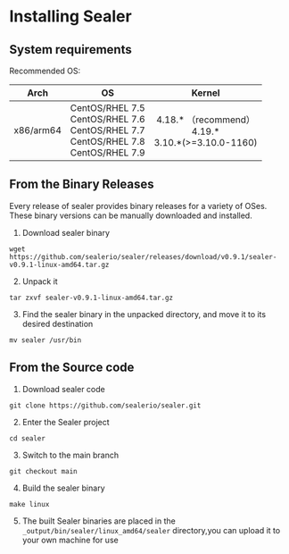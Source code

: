 # Installing Sealer

## System requirements

Recommended OS:

|             Arch               |                                             OS                                              |                              Kernel                       |
| :----------------------------: | :-----------------------------------------------------------------------------------------: | :-------------------------------------------------------: |
|           x86/arm64            | CentOS/RHEL 7.5<br>CentOS/RHEL 7.6<br>CentOS/RHEL 7.7<br>CentOS/RHEL 7.8<br>CentOS/RHEL 7.9 | 4.18.* （recommend） <br>  4.19.*  <br> 3.10.*(>=3.10.0-1160)   |

## From the Binary Releases

Every release of sealer provides binary releases for a variety of OSes. These binary versions can be manually downloaded
and installed.

1. Download sealer binary

```shell
wget https://github.com/sealerio/sealer/releases/download/v0.9.1/sealer-v0.9.1-linux-amd64.tar.gz
```

2. Unpack it

```shell
tar zxvf sealer-v0.9.1-linux-amd64.tar.gz
```

3. Find the sealer binary in the unpacked directory, and move it to its desired destination

```shell
mv sealer /usr/bin
```

## From the Source code

1. Download sealer code

```shell
git clone https://github.com/sealerio/sealer.git
```

2. Enter the Sealer project

```shell
cd sealer
```

3. Switch to the main branch

```shell
git checkout main
```

4. Build the sealer binary

```shell
make linux
```

5. The built Sealer binaries are placed in the `_output/bin/sealer/linux_amd64/sealer` directory,you can upload it to
   your own machine for use